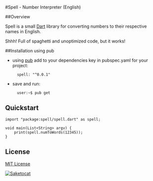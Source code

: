 #Spell - Number Interpreter (English) 


##Overview

Spell is a small [Dart](https://dartlang.org) library for converting numbers to their respective names in English.

Shhh! Full of spaghetti and unoptimized code, but it works!



##Installation using pub

- using [pub](https://pub.dartlang.org) add to your dependencies key in pubspec.yaml for your project:

		spell: "^0.0.1"


- save and run:

 		user:~$ pub get

## Quickstart

	import "package:spell/spell.dart" as spell;
	
	void main(List<String> argv) {
		print(spell.numToWords(12345));
	}
	
## License
[MIT License](./LICENSE.md)



[![Saketocat](.github/assets/saketocat.png)](https://github.com/lamarrr) 

